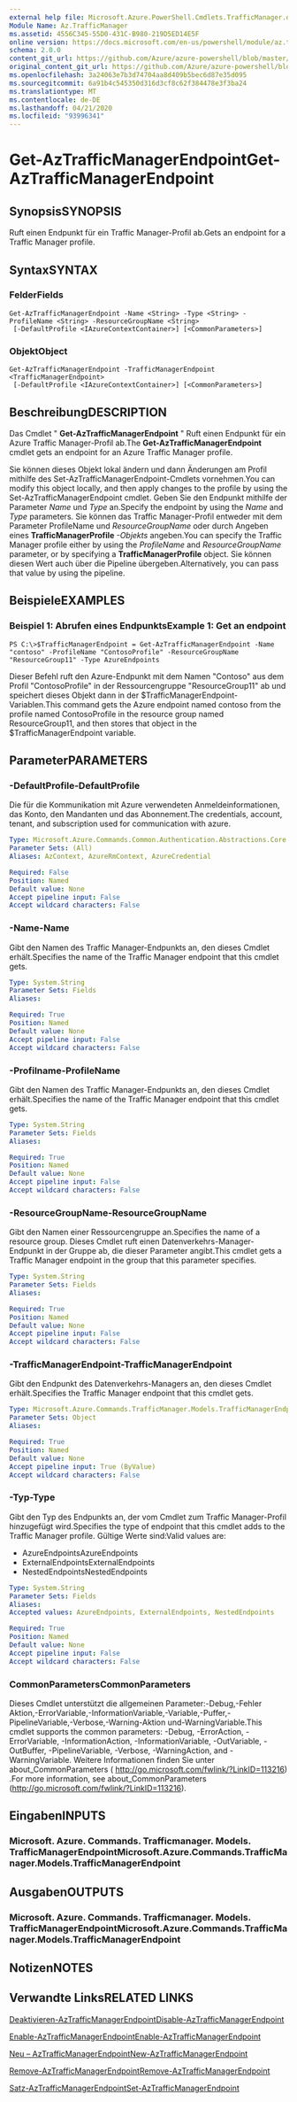 ```yaml
---
external help file: Microsoft.Azure.PowerShell.Cmdlets.TrafficManager.dll-Help.xml
Module Name: Az.TrafficManager
ms.assetid: 4556C345-55D0-431C-B980-219D5ED14E5F
online version: https://docs.microsoft.com/en-us/powershell/module/az.trafficmanager/get-aztrafficmanagerendpoint
schema: 2.0.0
content_git_url: https://github.com/Azure/azure-powershell/blob/master/src/TrafficManager/TrafficManager/help/Get-AzTrafficManagerEndpoint.md
original_content_git_url: https://github.com/Azure/azure-powershell/blob/master/src/TrafficManager/TrafficManager/help/Get-AzTrafficManagerEndpoint.md
ms.openlocfilehash: 3a24063e7b3d74704aa8d409b5bec6d87e35d095
ms.sourcegitcommit: 6a91b4c545350d316d3cf8c62f384478e3f3ba24
ms.translationtype: MT
ms.contentlocale: de-DE
ms.lasthandoff: 04/21/2020
ms.locfileid: "93996341"
---
```

# <span data-ttu-id="b0343-101">Get-AzTrafficManagerEndpoint</span><span class="sxs-lookup"><span data-stu-id="b0343-101">Get-AzTrafficManagerEndpoint</span></span>

## <span data-ttu-id="b0343-102">Synopsis</span><span class="sxs-lookup"><span data-stu-id="b0343-102">SYNOPSIS</span></span>
<span data-ttu-id="b0343-103">Ruft einen Endpunkt für ein Traffic Manager-Profil ab.</span><span class="sxs-lookup"><span data-stu-id="b0343-103">Gets an endpoint for a Traffic Manager profile.</span></span>

## <span data-ttu-id="b0343-104">Syntax</span><span class="sxs-lookup"><span data-stu-id="b0343-104">SYNTAX</span></span>

### <span data-ttu-id="b0343-105">Felder</span><span class="sxs-lookup"><span data-stu-id="b0343-105">Fields</span></span>
```
Get-AzTrafficManagerEndpoint -Name <String> -Type <String> -ProfileName <String> -ResourceGroupName <String>
 [-DefaultProfile <IAzureContextContainer>] [<CommonParameters>]
```

### <span data-ttu-id="b0343-106">Objekt</span><span class="sxs-lookup"><span data-stu-id="b0343-106">Object</span></span>
```
Get-AzTrafficManagerEndpoint -TrafficManagerEndpoint <TrafficManagerEndpoint>
 [-DefaultProfile <IAzureContextContainer>] [<CommonParameters>]
```

## <span data-ttu-id="b0343-107">Beschreibung</span><span class="sxs-lookup"><span data-stu-id="b0343-107">DESCRIPTION</span></span>
<span data-ttu-id="b0343-108">Das Cmdlet " **Get-AzTrafficManagerEndpoint** " Ruft einen Endpunkt für ein Azure Traffic Manager-Profil ab.</span><span class="sxs-lookup"><span data-stu-id="b0343-108">The **Get-AzTrafficManagerEndpoint** cmdlet gets an endpoint for an Azure Traffic Manager profile.</span></span>

<span data-ttu-id="b0343-109">Sie können dieses Objekt lokal ändern und dann Änderungen am Profil mithilfe des Set-AzTrafficManagerEndpoint-Cmdlets vornehmen.</span><span class="sxs-lookup"><span data-stu-id="b0343-109">You can modify this object locally, and then apply changes to the profile by using the Set-AzTrafficManagerEndpoint cmdlet.</span></span>
<span data-ttu-id="b0343-110">Geben Sie den Endpunkt mithilfe der Parameter *Name* und *Type* an.</span><span class="sxs-lookup"><span data-stu-id="b0343-110">Specify the endpoint by using the *Name* and *Type* parameters.</span></span>
<span data-ttu-id="b0343-111">Sie können das Traffic Manager-Profil entweder mit dem Parameter ProfileName und *ResourceGroupName* oder durch Angeben eines **TrafficManagerProfile** *-Objekts* angeben.</span><span class="sxs-lookup"><span data-stu-id="b0343-111">You can specify the Traffic Manager profile either by using the *ProfileName* and *ResourceGroupName* parameter, or by specifying a **TrafficManagerProfile** object.</span></span>
<span data-ttu-id="b0343-112">Sie können diesen Wert auch über die Pipeline übergeben.</span><span class="sxs-lookup"><span data-stu-id="b0343-112">Alternatively, you can pass that value by using the pipeline.</span></span>

## <span data-ttu-id="b0343-113">Beispiele</span><span class="sxs-lookup"><span data-stu-id="b0343-113">EXAMPLES</span></span>

### <span data-ttu-id="b0343-114">Beispiel 1: Abrufen eines Endpunkts</span><span class="sxs-lookup"><span data-stu-id="b0343-114">Example 1: Get an endpoint</span></span>
```
PS C:\>$TrafficManagerEndpoint = Get-AzTrafficManagerEndpoint -Name "contoso" -ProfileName "ContosoProfile" -ResourceGroupName "ResourceGroup11" -Type AzureEndpoints
```

<span data-ttu-id="b0343-115">Dieser Befehl ruft den Azure-Endpunkt mit dem Namen "Contoso" aus dem Profil "ContosoProfile" in der Ressourcengruppe "ResourceGroup11" ab und speichert dieses Objekt dann in der $TrafficManagerEndpoint-Variablen.</span><span class="sxs-lookup"><span data-stu-id="b0343-115">This command gets the Azure endpoint named contoso from the profile named ContosoProfile in the resource group named ResourceGroup11, and then stores that object in the $TrafficManagerEndpoint variable.</span></span>

## <span data-ttu-id="b0343-116">Parameter</span><span class="sxs-lookup"><span data-stu-id="b0343-116">PARAMETERS</span></span>

### <span data-ttu-id="b0343-117">-DefaultProfile</span><span class="sxs-lookup"><span data-stu-id="b0343-117">-DefaultProfile</span></span>
<span data-ttu-id="b0343-118">Die für die Kommunikation mit Azure verwendeten Anmeldeinformationen, das Konto, den Mandanten und das Abonnement.</span><span class="sxs-lookup"><span data-stu-id="b0343-118">The credentials, account, tenant, and subscription used for communication with azure.</span></span>

```yaml
Type: Microsoft.Azure.Commands.Common.Authentication.Abstractions.Core.IAzureContextContainer
Parameter Sets: (All)
Aliases: AzContext, AzureRmContext, AzureCredential

Required: False
Position: Named
Default value: None
Accept pipeline input: False
Accept wildcard characters: False
```

### <span data-ttu-id="b0343-119">-Name</span><span class="sxs-lookup"><span data-stu-id="b0343-119">-Name</span></span>
<span data-ttu-id="b0343-120">Gibt den Namen des Traffic Manager-Endpunkts an, den dieses Cmdlet erhält.</span><span class="sxs-lookup"><span data-stu-id="b0343-120">Specifies the name of the Traffic Manager endpoint that this cmdlet gets.</span></span>

```yaml
Type: System.String
Parameter Sets: Fields
Aliases:

Required: True
Position: Named
Default value: None
Accept pipeline input: False
Accept wildcard characters: False
```

### <span data-ttu-id="b0343-121">-Profilname</span><span class="sxs-lookup"><span data-stu-id="b0343-121">-ProfileName</span></span>
<span data-ttu-id="b0343-122">Gibt den Namen des Traffic Manager-Endpunkts an, den dieses Cmdlet erhält.</span><span class="sxs-lookup"><span data-stu-id="b0343-122">Specifies the name of the Traffic Manager endpoint that this cmdlet gets.</span></span>

```yaml
Type: System.String
Parameter Sets: Fields
Aliases:

Required: True
Position: Named
Default value: None
Accept pipeline input: False
Accept wildcard characters: False
```

### <span data-ttu-id="b0343-123">-ResourceGroupName</span><span class="sxs-lookup"><span data-stu-id="b0343-123">-ResourceGroupName</span></span>
<span data-ttu-id="b0343-124">Gibt den Namen einer Ressourcengruppe an.</span><span class="sxs-lookup"><span data-stu-id="b0343-124">Specifies the name of a resource group.</span></span>
<span data-ttu-id="b0343-125">Dieses Cmdlet ruft einen Datenverkehrs-Manager-Endpunkt in der Gruppe ab, die dieser Parameter angibt.</span><span class="sxs-lookup"><span data-stu-id="b0343-125">This cmdlet gets a Traffic Manager endpoint in the group that this parameter specifies.</span></span>

```yaml
Type: System.String
Parameter Sets: Fields
Aliases:

Required: True
Position: Named
Default value: None
Accept pipeline input: False
Accept wildcard characters: False
```

### <span data-ttu-id="b0343-126">-TrafficManagerEndpoint</span><span class="sxs-lookup"><span data-stu-id="b0343-126">-TrafficManagerEndpoint</span></span>
<span data-ttu-id="b0343-127">Gibt den Endpunkt des Datenverkehrs-Managers an, den dieses Cmdlet erhält.</span><span class="sxs-lookup"><span data-stu-id="b0343-127">Specifies the Traffic Manager endpoint that this cmdlet gets.</span></span>

```yaml
Type: Microsoft.Azure.Commands.TrafficManager.Models.TrafficManagerEndpoint
Parameter Sets: Object
Aliases:

Required: True
Position: Named
Default value: None
Accept pipeline input: True (ByValue)
Accept wildcard characters: False
```

### <span data-ttu-id="b0343-128">-Typ</span><span class="sxs-lookup"><span data-stu-id="b0343-128">-Type</span></span>
<span data-ttu-id="b0343-129">Gibt den Typ des Endpunkts an, der vom Cmdlet zum Traffic Manager-Profil hinzugefügt wird.</span><span class="sxs-lookup"><span data-stu-id="b0343-129">Specifies the type of endpoint that this cmdlet adds to the Traffic Manager profile.</span></span>
<span data-ttu-id="b0343-130">Gültige Werte sind:</span><span class="sxs-lookup"><span data-stu-id="b0343-130">Valid values are:</span></span> 

- <span data-ttu-id="b0343-131">AzureEndpoints</span><span class="sxs-lookup"><span data-stu-id="b0343-131">AzureEndpoints</span></span>
- <span data-ttu-id="b0343-132">ExternalEndpoints</span><span class="sxs-lookup"><span data-stu-id="b0343-132">ExternalEndpoints</span></span>
- <span data-ttu-id="b0343-133">NestedEndpoints</span><span class="sxs-lookup"><span data-stu-id="b0343-133">NestedEndpoints</span></span>

```yaml
Type: System.String
Parameter Sets: Fields
Aliases:
Accepted values: AzureEndpoints, ExternalEndpoints, NestedEndpoints

Required: True
Position: Named
Default value: None
Accept pipeline input: False
Accept wildcard characters: False
```

### <span data-ttu-id="b0343-134">CommonParameters</span><span class="sxs-lookup"><span data-stu-id="b0343-134">CommonParameters</span></span>
<span data-ttu-id="b0343-135">Dieses Cmdlet unterstützt die allgemeinen Parameter:-Debug,-Fehler Aktion,-ErrorVariable,-InformationVariable,-Variable,-Puffer,-PipelineVariable,-Verbose,-Warning-Aktion und-WarningVariable.</span><span class="sxs-lookup"><span data-stu-id="b0343-135">This cmdlet supports the common parameters: -Debug, -ErrorAction, -ErrorVariable, -InformationAction, -InformationVariable, -OutVariable, -OutBuffer, -PipelineVariable, -Verbose, -WarningAction, and -WarningVariable.</span></span> <span data-ttu-id="b0343-136">Weitere Informationen finden Sie unter about_CommonParameters ( http://go.microsoft.com/fwlink/?LinkID=113216) .</span><span class="sxs-lookup"><span data-stu-id="b0343-136">For more information, see about_CommonParameters (http://go.microsoft.com/fwlink/?LinkID=113216).</span></span>

## <span data-ttu-id="b0343-137">Eingaben</span><span class="sxs-lookup"><span data-stu-id="b0343-137">INPUTS</span></span>

### <span data-ttu-id="b0343-138">Microsoft. Azure. Commands. Trafficmanager. Models. TrafficManagerEndpoint</span><span class="sxs-lookup"><span data-stu-id="b0343-138">Microsoft.Azure.Commands.TrafficManager.Models.TrafficManagerEndpoint</span></span>

## <span data-ttu-id="b0343-139">Ausgaben</span><span class="sxs-lookup"><span data-stu-id="b0343-139">OUTPUTS</span></span>

### <span data-ttu-id="b0343-140">Microsoft. Azure. Commands. Trafficmanager. Models. TrafficManagerEndpoint</span><span class="sxs-lookup"><span data-stu-id="b0343-140">Microsoft.Azure.Commands.TrafficManager.Models.TrafficManagerEndpoint</span></span>

## <span data-ttu-id="b0343-141">Notizen</span><span class="sxs-lookup"><span data-stu-id="b0343-141">NOTES</span></span>

## <span data-ttu-id="b0343-142">Verwandte Links</span><span class="sxs-lookup"><span data-stu-id="b0343-142">RELATED LINKS</span></span>

[<span data-ttu-id="b0343-143">Deaktivieren-AzTrafficManagerEndpoint</span><span class="sxs-lookup"><span data-stu-id="b0343-143">Disable-AzTrafficManagerEndpoint</span></span>](./Disable-AzTrafficManagerEndpoint.md)

[<span data-ttu-id="b0343-144">Enable-AzTrafficManagerEndpoint</span><span class="sxs-lookup"><span data-stu-id="b0343-144">Enable-AzTrafficManagerEndpoint</span></span>](./Enable-AzTrafficManagerEndpoint.md)

[<span data-ttu-id="b0343-145">Neu – AzTrafficManagerEndpoint</span><span class="sxs-lookup"><span data-stu-id="b0343-145">New-AzTrafficManagerEndpoint</span></span>](./New-AzTrafficManagerEndpoint.md)

[<span data-ttu-id="b0343-146">Remove-AzTrafficManagerEndpoint</span><span class="sxs-lookup"><span data-stu-id="b0343-146">Remove-AzTrafficManagerEndpoint</span></span>](./Remove-AzTrafficManagerEndpoint.md)

[<span data-ttu-id="b0343-147">Satz-AzTrafficManagerEndpoint</span><span class="sxs-lookup"><span data-stu-id="b0343-147">Set-AzTrafficManagerEndpoint</span></span>](./Set-AzTrafficManagerEndpoint.md)


